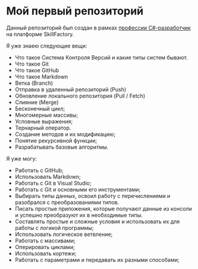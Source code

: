 # Мой первый репозиторий

Данный репозиторий был создан в рамках [профессии C#-разработчик](https://skillfactory.ru/csharp) на платформе SkillFactory.

Я уже знаею следующие вещи:
* Что такое Система Контроля Версий и какие типы систем бывают.
* Что такое Git
* Что такое GitHub
* Что такое Markdown
* Ветка (Branch)
* Отправка в удаленный репозиторий (Push)
* Обновление локального репозитория (Pull / Fetch)
* Слияние (Merge)
* Бесконечный цикл;
* Многомерные массивы;
* Условные выражения;
* Тернарный оператор.
* Создание методов и их модификацию;
* Понятие рекурсивной функции;
* Разрабатывать базовые алгоритмы.

Я уже могу:
* Работать с GitHub;
* Использовать Markdown;
* Работать с Git в Visual Studio;
* Работать с Git и основными его инструментами;
* Выбирать типы данных, освоил работу с перечислениями и разобрался с преобразованиями типов.
* Писать простые приложения, которые получают данные из консоли и успешно преобразуют их в необходимые типы.
* Составлять простые и сложные условия и использовать их для работы с логикой программы;
* Использовать логическое ветвление;
* Работать с массивами;
* Оперировать циклами;
* Использовать кортежи;
* Работать с параметрами и передавать их разными способами;
